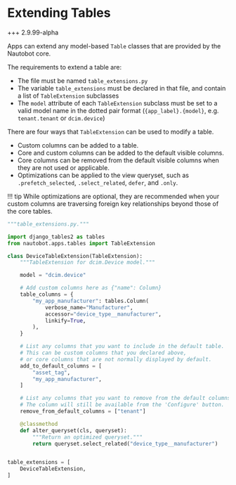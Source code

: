 # Extending Tables

+++ 2.9.99-alpha

Apps can extend any model-based `Table` classes that are provided by the Nautobot core.

The requirements to extend a table are:

* The file must be named `table_extensions.py`
* The variable `table_extensions` must be declared in that file, and contain a list of `TableExtension` subclasses
* The `model` attribute of each `TableExtension` subclass must be set to a valid model name in the dotted pair format (`{app_label}.{model}`, e.g. `tenant.tenant` or `dcim.device`)

There are four ways that `TableExtension` can be used to modify a table.

* Custom columns can be added to a table.
* Core and custom columns can be added to the default visible columns.
* Core columns can be removed from the default visible columns when they are not used or applicable.
* Optimizations can be applied to the view queryset, such as `.prefetch_selected`, `.select_related`, `defer`, and `.only`.

!!! tip
    While optimizations are optional, they are recommended when your custom columns are traversing foreign key relationships beyond those of the core tables.

```python
"""table_extensions.py."""

import django_tables2 as tables
from nautobot.apps.tables import TableExtension

class DeviceTableExtension(TableExtension):
    """TableExtension for dcim.Device model."""

    model = "dcim.device"

    # Add custom columns here as {"name": Column}
    table_columns = {
        "my_app_manufacturer": tables.Column(
            verbose_name="Manufacturer",
            accessor="device_type__manufacturer",
            linkify=True,
        ),
    }

    # List any columns that you want to include in the default table.
    # This can be custom columns that you declared above,
    # or core columns that are not normally displayed by default.
    add_to_default_columns = [
        "asset_tag",
        "my_app_manufacturer",
    ]

    # List any columns that you want to remove from the default columns.
    # The column will still be available from the 'Configure' button.
    remove_from_default_columns = ["tenant"]

    @classmethod
    def alter_queryset(cls, queryset):
        """Return an optimized queryset."""
        return queryset.select_related("device_type__manufacturer")


table_extensions = [
    DeviceTableExtension,
]
```
